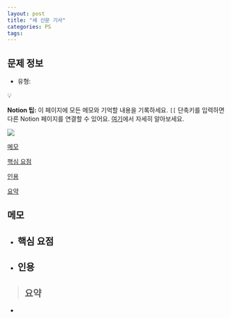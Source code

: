 ```yaml
---
layout: post
title: "새 신문 기사"
categories: PS
tags: 
---
```


## 문제 정보
- 유형: 

💡

**Notion 팁:** 이 페이지에 모든 메모와 기억할 내용을 기록하세요. `[[` 단축키를 입력하면 다른 Notion 페이지를 연결할 수 있어요. [여기](<https://www.notion.so/ko-kr/help/create-links-and-backlinks>)에서 자세히 알아보세요. 

[![](https://www.notion.so)](<https://www.notion.so>)

[메모](<#a25d0a38-c232-4c3d-a1a8-39ae4856388b>)

[핵심 요점](<#672f737c-9bb1-4dee-a6d0-e7a1891536a5>)

[인용](<#c54aa452-f83a-48d8-8ed1-09dabca6205e>)

[요약](<#04c4a584-25bd-46dc-a1b6-cf1886123a9a>)

## 메모

  * ## 핵심 요점

  * ## 인용

> ## 요약

  * 